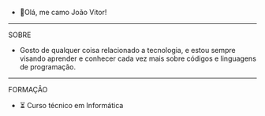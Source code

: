 - 👋Olá, me camo João Vitor!
----------------------------------------
SOBRE
- Gosto de qualquer coisa relacionado a tecnologia, e estou sempre visando
  aprender e conhecer cada vez mais sobre códigos e linguagens de programação.
----------------------------------------
FORMAÇÂO
- ⏳ Curso técnico em Informática


<!---
joaosoaresm/joaosoaresm is a ✨ special ✨ repository because its `README.md` (this file) appears on your GitHub profile.
You can click the Preview link to take a look at your changes.
--->
